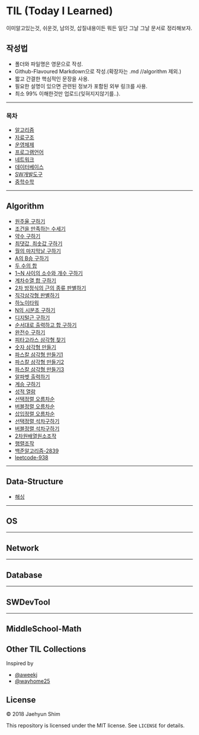 # TIL (Today I Learned)
이미알고있는것, 쉬운것, 남의것, 삽질내용이든 뭐든 일단 그날 그날 문서로 정리해보자.

## 작성법
- 폴더와 파일명은 영문으로 작성.
- Github-Flavoured Markdown으로 작성.(확장자는 .md //algorithm 제외.)
- 짧고 간결한 핵심적인 문장을 사용. 
- 필요한 설명이 있으면 관련된 정보가 포함된 외부 링크를 사용.
- 최소 99% 이해한것만 업로드(잊혀지지않기를..).

----------------------------------------------------------------------------------------------------------------------

### 목차
* [알고리즘](#Algorithm)
* [자료구조](#Data-Structure)
* [운영체제](#OS)
* [프로그램언어](#Programming-Language)
* [네트워크](#Network)
* [데이터베이스](#Database)
* [SW개발도구](#SWDevTool)
* [중학수학](#MiddleSchool-Math)

---
## Algorithm
* [원주율 구하기](algorithm/src/CircleRate.java)
* [조건을 만족하는 수세기](algorithm/src/CountingANumberSatisfyingACondition.java)
* [약수 구하기](algorithm/src/DivisorOfN.java)
* [최댓값, 최솟값 구하기](algorithm/src/MaxValueAndMinValue.java)
* [월의 마지막날 구하기](algorithm/src/LastDayOfMonth.java)
* [A의 B승 구하기](algorithm/src/NPowerOfN.java)
* [두 수의 합](algorithm/src/NumberSum.java)
* [1~N 사이의 소수와 개수 구하기](algorithm/src/PrimeNumberCount.java)
* [계차수열 합 구하기](algorithm/src/ProgressionOfDifferencesSum.java)
* [2차 방정식의 근의 종류 판별하기](algorithm/src/QuadraticEquationByKindsOfValue.java)
* [직각삼각형 판별하기](algorithm/src/RightTriangleDivision.java)
* [하노이타워](algorithm/src/TheTowerOfHanoi.java)
* [N의 시분초 구하기](algorithm/src/TimeOfHrMinSec.java)
* [디지털근 구하기](algorithm/src/DigitalPowerOfN.java)
* [순서대로 출력하고 합 구하기](algorithm/src/SumOfInOrderPrint.java)
* [완전수 구하기](algorithm/src/PerfectNumber.java)
* [피타고라스 삼각형 찾기](algorithm/src/FindThePythagorasValues.java)
* [숫자 삼각형 만들기](algorithm/src/NumberTriangle.java)
* [파스칼 삼각형 만들기1](algorithm/src/PascalTriangle.java)
* [파스칼 삼각형 만들기2](algorithm/src/PascalTriangle2.java)
* [파스칼 삼각형 만들기3](algorithm/src/PascalTriangle3.java)
* [알파벳 출력하기](algorithm/src/PrintingTheAlphabet.java)
* [계승 구하기](algorithm/src/PrintingTheFactorial.java)
* [성적 열람](algorithm/src/ReadingGrades.java)
* [선택정렬 오름차순](algorithm/src/SelectionSort.java)
* [버블정렬 오름차순](algorithm/src/BubbleSort.java)
* [삽입정렬 오름차순](algorithm/src/InsertionSort.java)
* [선택정렬 석차구하기](algorithm/src/SelectionSortClassRanking.java)
* [버블정렬 석차구하기](algorithm/src/BubbleSortClassRanking.java)
* [2차원배열원소조작](algorithm/src/TwoDimensionalArrayOperation.java)
* [행렬조작](algorithm/src/MatrixOperation.java)
* [백준알고리즘-2839](algorithm/src/Back2839.java)
* [leetcode-938](algorithm/src/RangeSumOfBST.java)


---
## Data-Structure
* [해싱](dataStructure/Hashing.md)

---
## OS

---
## Network

---
## Database

---
## SWDevTool

---
## MiddleSchool-Math


## Other TIL Collections
Inspired by

* [@aweekj](https://github.com/aweekj/til)
* [@wayhome25](https://github.com/wayhome25/til)


## License

© 2018 Jaehyun Shim

This repository is licensed under the MIT license. See `LICENSE` for details.
